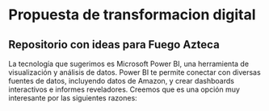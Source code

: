 # Propuesta de transformacion digital
## Repositorio con ideas para Fuego Azteca

La tecnología que sugerimos es Microsoft Power BI, una herramienta de visualización y análisis de datos. Power BI te permite conectar con diversas fuentes de datos, incluyendo datos de Amazon, y crear dashboards interactivos e informes reveladores. Creemos que es una opción muy interesante por las siguientes razones:


